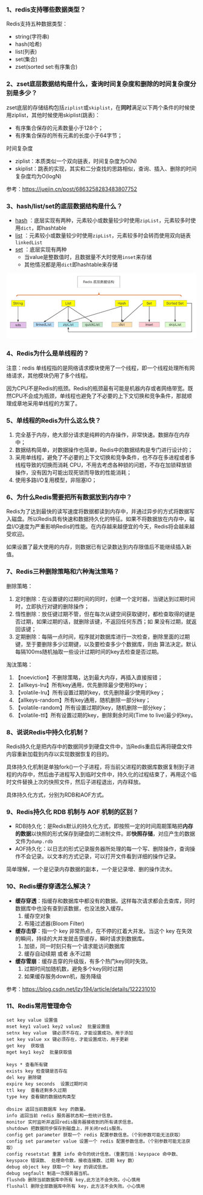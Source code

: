 ### 1、redis支持哪些数据类型？

Redis支持五种数据类型：
* string(字符串)
* hash(哈希) 
* list(列表)
* set(集合)
* zset(sorted set:有序集合)

### 2、zset底层数据结构是什么，查询时间复杂度和删除的时间复杂度分别是多少？

zset底层的存储结构包括`ziplist`或`skiplist`，在**同时**满足以下两个条件的时候使用ziplist，其他时候使用skiplist(跳表)：

* 有序集合保存的元素数量小于128个；
* 有序集合保存的所有元素的长度小于64字节；

时间复杂度

* ziplist：本质类似一个双向链表，时间复杂度为O(N)
* skiplist：跳表的实现，其实和二分查找的思路相似，查询、插入、删除的时间复杂度均为O(logN)

参考：https://juejin.cn/post/6863258283483807752

### 3、hash/list/set的底层数据结构是什么？

* [hash](https://www.cnblogs.com/reecelin/p/13362104.html) ：底层实现有两种，元素较小或数量较少时使用`zipList`，元素较多时使用`dict`，即hashtable
* [list](https://www.cnblogs.com/reecelin/p/13358432.html) ：元素较小或数量较少时使用`zipList`，元素较多时会转而使用双向链表`linkedList`
* [set](https://www.cnblogs.com/reecelin/p/13364089.html) ：底层实现有两种
    * 当value是整数值时，且数据量不大时使用`inset`来存储
    * 其他情况都是用`dict`即hashtable来存储
  
![](https://github.com/SongLee24/LeetCode-Go/blob/main/%E5%85%AB%E8%82%A1%E6%96%87/images/redis-base-struct.jpg?raw=true)

### 4、Redis为什么是单线程的？

注意：redis 单线程指的是网络请求模块使用了一个线程，即一个线程处理所有网络请求，其他模块仍用了多个线程。

因为CPU不是Redis的瓶颈。Redis的瓶颈最有可能是机器内存或者网络带宽。既然CPU不会成为瓶颈，单线程也避免了不必要的上下文切换和竞争条件，那就顺理成章地采用单线程的方案了。

### 5、单线程的Redis为什么这么快？

1. 完全基于内存，绝大部分请求是纯粹的内存操作，非常快速。数据存在内存中；
2. 数据结构简单，对数据操作也简单，Redis中的数据结构是专门进行设计的；
3. 采用单线程，避免了不必要的上下文切换和竞争条件，也不存在多进程或者多线程导致的切换而消耗 CPU，不用去考虑各种锁的问题，不存在加锁释放锁操作，没有因为可能出现死锁而导致的性能消耗；
4. 使用多路I/O复用模型，非阻塞IO；

### 6、为什么Redis需要把所有数据放到内存中？

Redis为了达到最快的读写速度将数据都读到内存中，并通过异步的方式将数据写入磁盘。所以Redis具有快速和数据持久化的特征。如果不将数据放在内存中，磁盘I/O速度为严重影响Redis的性能。在内存越来越便宜的今天，Redis将会越来越受欢迎。

如果设置了最大使用的内存，则数据已有记录数达到内存限值后不能继续插入新值。

### 7、Redis三种删除策略和六种淘汰策略？

删除策略：

1. 定时删除：在设置键的过期时间的同时，创建⼀个定时器，当键达到过期时间时，⽴即执⾏对键的删除操作；
2. 惰性删除：放任键过期不管，但在每次从键空间获取键时，都检查取得的键是否过期，如果过期的话，就删除该键，不返回任何东西；如
果没有过期，就返回该键；
3. 定期删除：每隔⼀点时间，程序就对数据库进⾏⼀次检查，删除⾥⾯的过期键，⾄于要删除多少过期键，以及要检查多少个数据库，则由
算法决定。默认每隔100ms随机抽取⼀些设计过期时间的key去检查是否过期。
   
淘汰策略：

1. 【noeviction】不删除策略，达到最⼤内存，再插⼊直接报错；
2. 【allkeys-lru】所有key通⽤，优先删除最少使⽤的key；
3. 【volatile-lru】所有设置过期的key，优先删除最少使⽤的key；
4. 【allkeys-random】所有key通⽤，随机删除⼀部分key；
5. 【volatile-random】所有设置过期的key，随机删除⼀部分key；
6. 【volatile-ttl】所有设置过期的key，删除剩余时间(Time to live)最少的key。

### 8、说说Redis中持久化机制？

Redis持久化是把内存中的数据同步到硬盘文件中，当Redis重启后再将硬盘文件内容重新加载到内存以实现数据恢复的目的。

具体持久化机制是单独fork()一个子进程，将当前父进程的数据库数据复制到子进程的内存中，然后由子进程写入到临时文件中，持久化的过程结束了，再用这个临时文件替换上次的快照文件，然后子进程退出，内存释放。

具体持久化方式，分别为RDB和AOF方式。

### 9、Redis持久化 RDB 机制与 AOF 机制的区别？

* RDB持久化：是Redis默认的持久化方式，即按照一定的时间周期策略把**内存的数据**以快照的形式保存到硬盘的二进制文件。即**快照存储**，对应产生的数据文件为`dump.rdb`
* AOF持久化：以日志的形式记录服务器所处理的每一个写、删除操作，查询操作不会记录。以文本的方式记录，可以打开文件看到详细的操作记录。

简单理解，一个是记录内存数据的副本，一个是记录增、删的操作流水。

### 10、Redis缓存穿透怎么解决？

* **缓存穿透**：指缓存和数据库中都没有的数据。这样每次请求都会去查库，同时数据库中也没有查到该数据，也没法放入缓存。
    1. 缓存空对象
    2. 布隆过滤器(Bloom Filter)
* **缓存击穿**：指一个 key 非常热点，在不停的扛着大并发。当这个 key 在失效的瞬间，持续的大并发就击穿缓存，瞬时请求到数据库。
    1. 加锁，同一时刻只有一个请求能访问数据库
    2. 缓存自动续期 或者 永不过期
* **缓存雪崩**：缓存击穿的升级版，有多个热门key同时失效。
    1. 过期时间加随机数，避免多个key同时过期
    2. 如果缓存服务down机，服务降级

参考：https://blog.csdn.net/lzy194/article/details/122231010

### 11、Redis常用管理命令

```
set key value 设置值
mset key1 value1 key2 value2  批量设置值
setnx key value  键必须不存在，才能设置成功，用于添加
set key value xx 键必须存在，才能设置成功，用于更新
get key  获取值
mget key1 key2  批量获取值

keys * 查看所有键
exists key 检查键是否存在
del key 删除键
expire key seconds  设置过期时间
ttl key  查看还剩多久过期
type key 查看键的数据结构类型

dbsize 返回当前数据库 key 的数量。
info 返回当前 redis 服务器状态和一些统计信息。
monitor 实时监听并返回redis服务器接收到的所有请求信息。 
shutdown 把数据同步保存到磁盘上，并关闭redis服务。
config get parameter 获取一个 redis 配置参数信息。（个别参数可能无法获取）
config set parameter value 设置一个 redis 配置参数信息。（个别参数可能无法获取）
config resetstat 重置 info 命令的统计信息。（重置包括：keyspace 命中数、
keyspace 错误数、 处理命令数，接收连接数、过期 key 数）
debug object key 获取一个 key 的调试信息。
debug segfault 制造一次服务器当机。
flushdb 删除当前数据库中所有 key,此方法不会失败。小心慎用
flushall 删除全部数据库中所有 key，此方法不会失败。小心慎用
```


